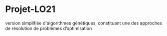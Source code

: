 # Projet-LO21
version simplifiée d'algorithmes génétiques, constituant une des approches de résolution de problèmes d’optimisation
